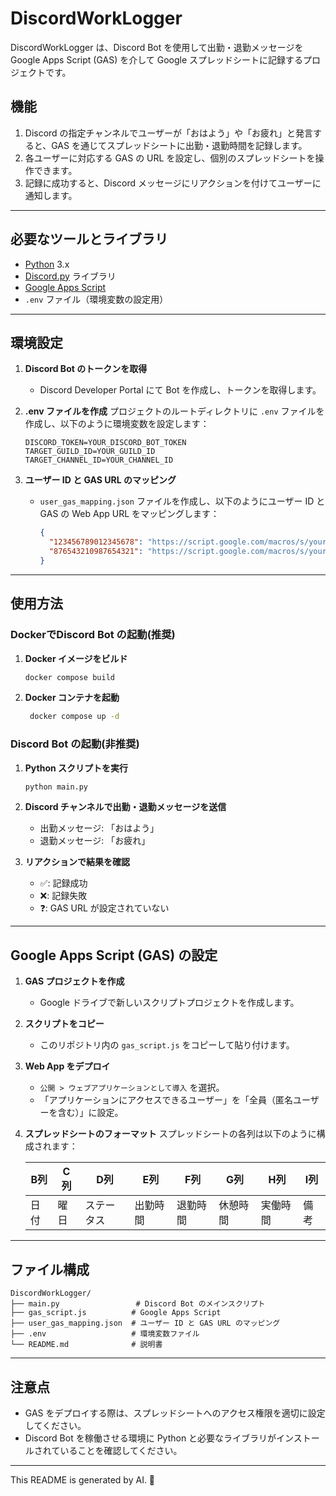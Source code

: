 # DiscordWorkLogger

DiscordWorkLogger は、Discord Bot を使用して出勤・退勤メッセージを Google Apps Script (GAS) を介して Google スプレッドシートに記録するプロジェクトです。

## 機能

1. Discord の指定チャンネルでユーザーが「おはよう」や「お疲れ」と発言すると、GAS を通じてスプレッドシートに出勤・退勤時間を記録します。
2. 各ユーザーに対応する GAS の URL を設定し、個別のスプレッドシートを操作できます。
3. 記録に成功すると、Discord メッセージにリアクションを付けてユーザーに通知します。

---

## 必要なツールとライブラリ

- [Python](https://www.python.org/) 3.x
- [Discord.py](https://discordpy.readthedocs.io/) ライブラリ
- [Google Apps Script](https://developers.google.com/apps-script)
- `.env` ファイル（環境変数の設定用）

---

## 環境設定

1. **Discord Bot のトークンを取得**
   - Discord Developer Portal にて Bot を作成し、トークンを取得します。

2. **.env ファイルを作成**
   プロジェクトのルートディレクトリに `.env` ファイルを作成し、以下のように環境変数を設定します：

   ```env
   DISCORD_TOKEN=YOUR_DISCORD_BOT_TOKEN
   TARGET_GUILD_ID=YOUR_GUILD_ID
   TARGET_CHANNEL_ID=YOUR_CHANNEL_ID
   ```

3. **ユーザー ID と GAS URL のマッピング**
   - `user_gas_mapping.json` ファイルを作成し、以下のようにユーザー ID と GAS の Web App URL をマッピングします：

     ```json
     {
       "123456789012345678": "https://script.google.com/macros/s/your_gas_url_for_user_1",
       "876543210987654321": "https://script.google.com/macros/s/your_gas_url_for_user_2"
     }
     ```

---

## 使用方法

### DockerでDiscord Bot の起動(推奨)

1. **Docker イメージをビルド**

   ```bash
   docker compose build
   ```

2. **Docker コンテナを起動**

   ```bash
    docker compose up -d
    ```

### Discord Bot の起動(非推奨)

1. **Python スクリプトを実行**

   ```bash
   python main.py
   ```

2. **Discord チャンネルで出勤・退勤メッセージを送信**
   - 出勤メッセージ: 「おはよう」
   - 退勤メッセージ: 「お疲れ」

3. **リアクションで結果を確認**
   - ✅: 記録成功
   - ❌: 記録失敗
   - ❓: GAS URL が設定されていない

---

## Google Apps Script (GAS) の設定

1. **GAS プロジェクトを作成**
   - Google ドライブで新しいスクリプトプロジェクトを作成します。

2. **スクリプトをコピー**
   - このリポジトリ内の `gas_script.js` をコピーして貼り付けます。

3. **Web App をデプロイ**
   - `公開 > ウェブアプリケーションとして導入` を選択。
   - 「アプリケーションにアクセスできるユーザー」を「全員（匿名ユーザーを含む）」に設定。

4. **スプレッドシートのフォーマット**
   スプレッドシートの各列は以下のように構成されます：

   | B列   | C列 | D列 | E列   | F列   | G列       |H列       |I列       |
   | ---- | ------ | --- | --- | ----- | ----- | --------- |--------- |
   | 日付 | 曜日   | ステータス | 出勤時間  | 退勤時間 | 休憩時間 | 実働時間 | 備考 |

---

## ファイル構成

```tree
DiscordWorkLogger/
├── main.py                 # Discord Bot のメインスクリプト
├── gas_script.js          # Google Apps Script
├── user_gas_mapping.json  # ユーザー ID と GAS URL のマッピング
├── .env                   # 環境変数ファイル
└── README.md              # 説明書
```

---

## 注意点

- GAS をデプロイする際は、スプレッドシートへのアクセス権限を適切に設定してください。
- Discord Bot を稼働させる環境に Python と必要なライブラリがインストールされていることを確認してください。

---

This README is generated by AI. 🤖
